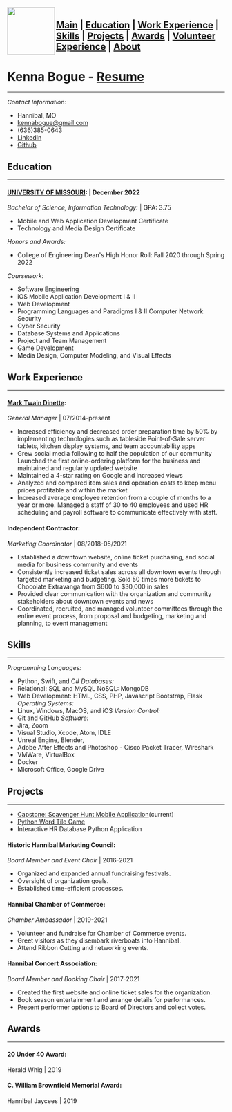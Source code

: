 <img src="Kenna.png" align="left" width="110" height="110" >

## **[Main](#kenna-bogue) | [Education](#education) | [Work Experience](#work-experience) | [Skills](#skills) | [Projects](#projects)   | [Awards](#awards) | [Volunteer Experience](#volunteer-experience) |  [About](about.md)**

# Kenna Bogue - [Resume](https://drive.google.com/file/d/1vZQ8aODa81Y5qsFoKpZpY-ijVX6VQoLQ/view?usp=sharing)
---------

_Contact Information:_ 
* Hannibal, MO         
* kennabogue@gmail.com         
* (636)385-0643
* [LinkedIn](linkedin.com/in/kenna-bogue/)
* [Github](github.com/kennabogue)

## Education
---------

#### [UNIVERSITY OF MISSOURI]((https://missouri.edu/)): | December 2022
_Bachelor of Science, Information Technology:_ | GPA: 3.75
   * Mobile and Web Application Development Certificate 
   * Technology and Media Design Certificate

_Honors and Awards:_ 
   * College of Engineering Dean's High Honor Roll: Fall 2020 through Spring 2022

_Coursework:_
* Software Engineering
* iOS Mobile Application Development I & II
* Web Development
* Programming Languages and Paradigms I & II Computer Network Security
* Cyber Security
* Database Systems and Applications
* Project and Team Management
* Game Development
* Media Design, Computer Modeling, and Visual Effects


## Work Experience
----------

#### [Mark Twain Dinette](https://marktwaindinette.com/):
_General Manager_ | 07/2014-present

   * Increased efficiency and decreased order preparation time by 50% by implementing technologies such as tableside Point-of-Sale server tablets, kitchen display systems, and team accountability apps
   * Grew social media following to half the population of our community Launched the first online-ordering platform for the business and maintained and regularly updated website
   * Maintained a 4-star rating on Google and increased views
   * Analyzed and compared item sales and operation costs to keep menu prices profitable and within the market
   * Increased average employee retention from a couple of months to a year or more. Managed a staff of 30 to 40 employees and used HR scheduling and payroll software to communicate effectively with staff.

#### Independent Contractor: 
_Marketing Coordinator_ | 08/2018-05/2021

   * Established a downtown website, online ticket purchasing, and social media for business community and events
   * Consistently increased ticket sales across all downtown events through targeted marketing and budgeting. Sold 50 times more tickets to Chocolate Extravanga from $600 to $30,000 in sales
   * Provided clear communication with the organization and community stakeholders about downtown events and news
   * Coordinated, recruited, and managed volunteer committees through the entire event process, from proposal and budgeting, marketing and planning, to event management

## Skills
---------

_Programming Languages:_ 
   * Python, Swift, and C#
_Databases:_ 
   * Relational: SQL and MySQL NoSQL: MongoDB
   * Web Development: HTML, CSS, PHP, Javascript Bootstrap, Flask
_Operating Systems:_
   * Linux, Windows, MacOS, and iOS
_Version Control:_
   * Git and GitHub
_Software:_
   * Jira, Zoom
   * Visual Studio, Xcode, Atom, IDLE
   * Unreal Engine, Blender,
   * Adobe After Effects and Photoshop - Cisco Packet Tracer, Wireshark
   * VMWare, VirtualBox
   * Docker
   * Microsoft Office, Google Drive

## Projects
--------------------
   * [Capstone: Scavenger Hunt Mobile Application](https://github.com/hossam-hassan1/CapstoneProject)(current)
   * [Python Word Tile Game](https://github.com/kennabogue/WordGame)
   * Interactive HR Database Python Application

#### Historic Hannibal Marketing Council: 
_Board Member and Event Chair_ | 2016-2021 

   * Organized and expanded annual fundraising festivals.
   * Oversight of organization goals.
   * Established time-efficient processes.

#### Hannibal Chamber of Commerce: 
_Chamber Ambassador_ | 2019-2021

   * Volunteer and fundraise for Chamber of Commerce events.
   * Greet visitors as they disembark riverboats into Hannibal.
   * Attend Ribbon Cutting and networking events.

#### Hannibal Concert Association:
_Board Member and Booking Chair_ | 2017-2021
   * Created the first website and online ticket sales for the organization.
   * Book season entertainment and arrange details for performances.
   * Present performer options to Board of Directors and collect votes.


## Awards
----------------------------------------

#### 20 Under 40 Award:
Herald Whig | 2019

#### C. William Brownfield Memorial Award: 
Hannibal Jaycees | 2019



